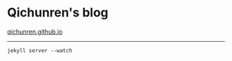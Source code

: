 Qichunren's blog
========

[qichunren.github.io](http://qichunren.github.io/)

-------------

```
jekyll server --watch
```